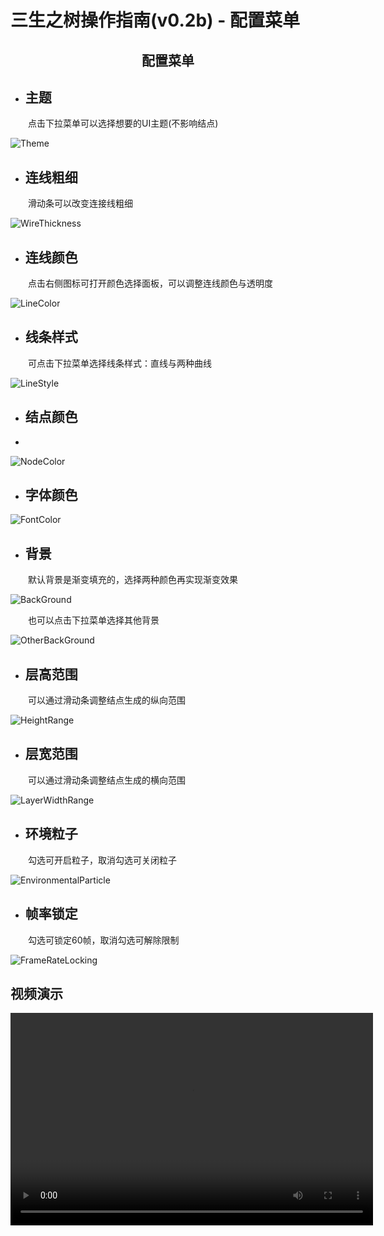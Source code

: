 # 三生之树操作指南(v0.2b) - 配置菜单

## <div align="center">配置菜单</div>

* ## 主题
&emsp;&emsp;点击下拉菜单可以选择想要的UI主题(不影响结点)

![Theme](images/ConfigurationMenu/Theme.gif)

* ## 连线粗细
&emsp;&emsp;滑动条可以改变连接线粗细

![WireThickness](images/ConfigurationMenu/WireThickness.gif)

* ## 连线颜色
&emsp;&emsp;点击右侧图标可打开颜色选择面板，可以调整连线颜色与透明度

![LineColor](images/ConfigurationMenu/LineColor.gif)

* ## 线条样式
&emsp;&emsp;可点击下拉菜单选择线条样式：直线与两种曲线

![LineStyle](images/ConfigurationMenu/LineStyle.gif)

* ## 结点颜色
* 
![NodeColor](images/ConfigurationMenu/NodeColor.gif)

* ## 字体颜色

![FontColor](images/ConfigurationMenu/FontColor.gif)

* ## 背景
&emsp;&emsp;默认背景是渐变填充的，选择两种颜色再实现渐变效果

![BackGround](images/ConfigurationMenu/BackGround.gif)

&emsp;&emsp;也可以点击下拉菜单选择其他背景

![OtherBackGround](images/ConfigurationMenu/OtherBackGround.gif)

* ## 层高范围
&emsp;&emsp;可以通过滑动条调整结点生成的纵向范围

![HeightRange](images/ConfigurationMenu/HeightRange.gif)

* ## 层宽范围
&emsp;&emsp;可以通过滑动条调整结点生成的横向范围

![LayerWidthRange](images/ConfigurationMenu/LayerWidthRange.gif)

* ## 环境粒子
&emsp;&emsp;勾选可开启粒子，取消勾选可关闭粒子

![EnvironmentalParticle](images/ConfigurationMenu/EnvironmentalParticle.gif)

* ## 帧率锁定
&emsp;&emsp;勾选可锁定60帧，取消勾选可解除限制

![FrameRateLocking](images/ConfigurationMenu/FrameRateLocking.gif)
## 视频演示

<video width="580" height="340" controls>
  <source src="../videos/video2.mp4" type="video/mp4">
  Your browser does not support the video tag.
</video>